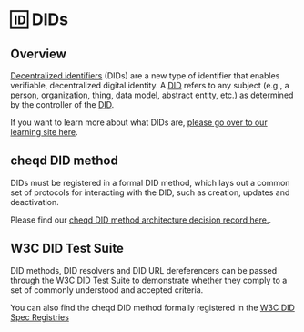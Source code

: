 # 🆔 DIDs

## Overview

[Decentralized identifiers](https://www.w3.org/TR/did-core/#dfn-decentralized-identifiers) (DIDs) are a new type of identifier that enables verifiable, decentralized digital identity. A [DID](https://www.w3.org/TR/did-core/#dfn-decentralized-identifiers) refers to any subject (e.g., a person, organization, thing, data model, abstract entity, etc.) as determined by the controller of the [DID](https://www.w3.org/TR/did-core/#dfn-decentralized-identifiers).

If you want to learn more about what DIDs are, [please go over to our learning site here](https://learn.cheqd.io/overview/introduction-to-decentralised-identity).

## cheqd DID method

DIDs must be registered in a formal DID method, which lays out a common set of protocols for interacting with the DID, such as creation, updates and deactivation.

Please find our [cheqd DID method architecture decision record here.](https://docs.cheqd.io/node/architecture/adr-list/adr-002-cheqd-did-method).

## W3C DID Test Suite

DID methods, DID resolvers and DID URL dereferencers can be passed through the W3C DID Test Suite to demonstrate whether they comply to a set of commonly understood and accepted criteria.

You can also find the cheqd DID method formally registered in the [W3C DID Spec Registries](https://www.w3.org/TR/did-spec-registries/)
